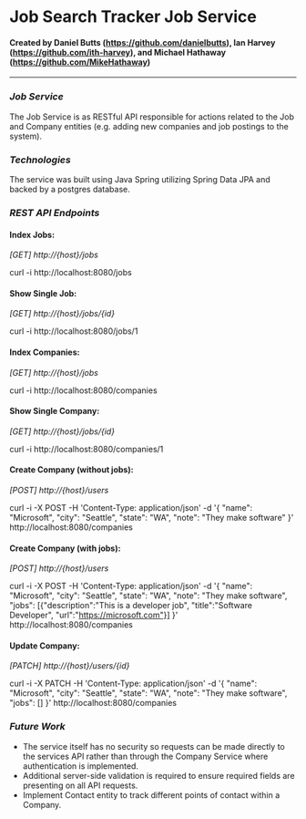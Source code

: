 # Job Search Tracker Job Service
#### Created by Daniel Butts (https://github.com/danielbutts), Ian Harvey (https://github.com/ith-harvey), and Michael Hathaway (https://github.com/MikeHathaway)
* * *

### *Job Service*
The Job Service is as RESTful API responsible for actions related to the Job and Company entities (e.g. adding new companies and job postings to the system).

### *Technologies*
The service was built using Java Spring utilizing Spring Data JPA and backed by a postgres database.

### *REST API Endpoints*

#### Index Jobs:
*[GET] http://{host}/jobs*

curl -i http://localhost:8080/jobs

#### Show Single Job:
*[GET] http://{host}/jobs/{id}*

curl -i http://localhost:8080/jobs/1

#### Index Companies:
*[GET] http://{host}/jobs*

curl -i http://localhost:8080/companies

#### Show Single Company:
*[GET] http://{host}/jobs/{id}*

curl -i http://localhost:8080/companies/1

#### Create Company (without jobs):
*[POST] http://{host}/users*

curl -i -X POST -H 'Content-Type: application/json' -d '{ "name": "Microsoft", "city": "Seattle", "state": "WA", "note": "They make software" }' http://localhost:8080/companies

#### Create Company (with jobs):
*[POST] http://{host}/users*

curl -i -X POST -H 'Content-Type: application/json' -d '{ "name": "Microsoft", "city": "Seattle", "state": "WA", "note": "They make software", "jobs": [{"description":"This is a developer job", "title":"Software Developer", "url":"https://microsoft.com"}] }' http://localhost:8080/companies

#### Update Company:
*[PATCH] http://{host}/users/{id}*

curl -i -X PATCH -H 'Content-Type: application/json' -d '{ "name": "Microsoft", "city": "Seattle", "state": "WA", "note": "They make software", "jobs": [] }' http://localhost:8080/companies

### *Future Work*
- The service itself has no security so requests can be made directly to the services API rather than through the Company Service where authentication is implemented.
- Additional server-side validation is required to ensure required fields are presenting on all API requests.
- Implement Contact entity to track different points of contact within a Company.
